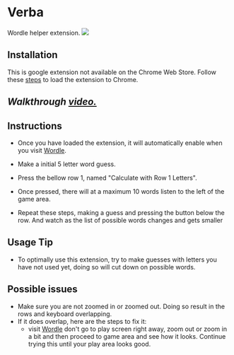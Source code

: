 # Verba

Wordle helper extension.
![](9d757f.gif)

## Installation

This is google extension not available on the Chrome Web Store. Follow these [steps](https://developer.chrome.com/docs/extensions/get-started/tutorial/hello-world#load-unpacked) to load the extension to Chrome.

## **_Walkthrough [video.](https://youtu.be/IpHvwSPRk8c)_**

## Instructions

- Once you have loaded the extension, it will automatically enable when you visit [Wordle](https://www.nytimes.com/games/wordle/index.html).
- Make a initial 5 letter word guess. 
- Press the bellow row 1, named "Calculate with Row 1 Letters".
- Once pressed, there will at a maximum 10 words listen to the left of the game area.

- Repeat these steps, making a guess and pressing the button below the row. And watch as the list of possible words changes and gets smaller

## Usage Tip

- To optimally use this extension, try to make guesses with letters you have not used yet, doing so will cut down on possible words.

## Possible issues

- Make sure you are not zoomed in or zoomed out. Doing so result in the rows and keyboard overlapping. 
- If it does overlap, here are the steps to fix it:
	- visit [Wordle](https://www.nytimes.com/games/wordle/index.html) don't go to play screen right away, zoom out or zoom in a bit and then proceed to game area and see how it looks. Continue trying this until your play area looks good.


